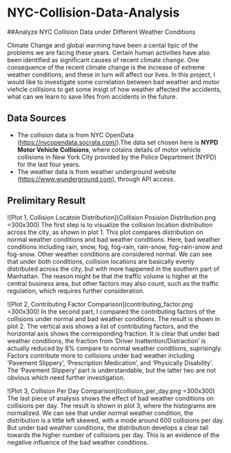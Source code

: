 # NYC-Collision-Data-Analysis
##Analyze NYC Collision Data under Different Weather Conditions

Climate Change and global warming have been a cental tipic of the problems we are facing these years. 
Certain human activities have also been identified as significant causes of recent climate change. 
One consequence of the recent climate change is the increase of extreme weather conditions, and these 
in turn will affect our lives. In this project, I would like to investigate some correlation between bad weather
and motor viehcle collisions to get some insigt of how weather affected the accidents, what can we learn to 
save lifes from accidents in the future.

## Data Sources
 - The collision data is from NYC OpenData (https://nycopendata.socrata.com/).The data set chosen here is **NYPD Motor Vehicle Collisions**, where cotains details of motor vehicle collisions in New York City provided by the Police Department (NYPD) for the last four years.
 - The weather data is from weather underground website (https://www.wunderground.com), through API access. 
  
## Prelimitary Result

![Plot 1, Collision Locatoin Distribution](Collision Posision Distribution.png =300x300)
The first step is to visualize the collision location distribution across the city, as shown in plot 1. This plot compares distribution on normal weather conditions and bad weather conditions. Here, bad weather conditions including rain, snow, fog, fog-rain, rain-snow, fog-rain-snow and fog-snow. Other weather conditions are considered normal. We can see that under both conditions, collision locations are basically evenly distributed across the city, but with more happened in the southern part of Manhattan.  The reason might be that the traffic volume is higher at the central business area, but other factors may also count, such as the traffic regulation, which requires further consideration.

![Plot 2, Contributing Factor Comparison](contributing_factor.png =300x300)
In the second part, I compared the contributing factors of the collisions under normal and bad weather conditions. The result is shown in plot 2. The vertical axis shows a list of contributing factors, and the horizontal axis shows the corresponding fraction.  It is clear that under bad weather conditions, the fraction from ‘Driver Inattention/Distraction’ is actually reduced by 8% compare to normal weather conditions, suprisingly.  Factors contribute more to collisions under bad weather including ‘Pavement Slippery’, ‘Prescription Medication’, and ‘Physically Disability’. The ‘Pavement Slippery’ part is understandable, but the latter two are not obvious which need further investigation.

![Plot 3, Collision Per Day Comparison](collision_per_day.png =300x300)
The last piece of analysis shows the effect of bad weather conditions on collisions per day. The result is shown in plot 3, where the histograms are normalized. We can see that under normal weather condition, the distribution is a little left skewed, with a mode around 600 collisions per day. But under bad weather conditions, the distribution develops a clear tail towards the higher number of collisions per day. This is an evidence of the negative influence of the bad weather conditions. 




